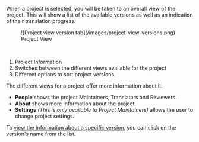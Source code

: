 When a project is selected, you will be taken to an overall view of the project. This will show a list of the available versions as well as an indication of their translation progress.
<figure>
![Project view version tab](/images/project-view-versions.png)
<figcaption>Project View</figcaption>
</figure>
<br>

1. Project Information
2. Switches between the different views available for the project
3. Different options to sort project versions.

The different views for a project offer more information about it.

- **People** shows the project Maintainers, Translators and Reviewers.
- **About** shows more information about the project.
- **Settings** _(This is only available to Project Maintainers)_ allows the user to change project settings.

To [view the information about a specific version](/user-guide/versions/version-view), you can click on the version's name from the list.
